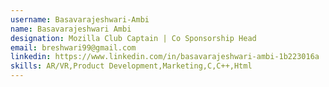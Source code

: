 ```yaml
---
username: Basavarajeshwari-Ambi
name: Basavarajeshwari Ambi
designation: Mozilla Club Captain | Co Sponsorship Head
email: breshwari99@gmail.com
linkedin: https://www.linkedin.com/in/basavarajeshwari-ambi-1b223016a
skills: AR/VR,Product Development,Marketing,C,C++,Html
---
```

